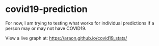 # covid19-prediction
For now, I am trying to testing what works for individual predictions if a person may or may not have COVID19.

View a live graph at: https://araon.github.io/covid19_stats/
